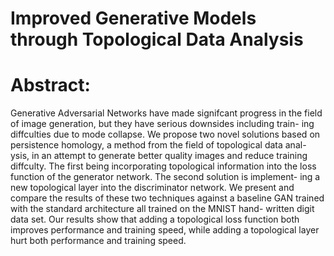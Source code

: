 # Improved Generative Models through Topological Data Analysis


# Abstract: 
Generative Adversarial Networks have made signifcant progress in the
field of image generation, but they have serious downsides including train-
ing diffculties due to mode collapse. We propose two novel solutions based
on persistence homology, a method from the field of topological data anal-
ysis, in an attempt to generate better quality images and reduce training
diffculty. The first being incorporating topological information into the
loss function of the generator network. The second solution is implement-
ing a new topological layer into the discriminator network. We present
and compare the results of these two techniques against a baseline GAN
trained with the standard architecture all trained on the MNIST hand-
written digit data set. Our results show that adding a topological loss
function both improves performance and training speed, while adding a
topological layer hurt both performance and training speed.
